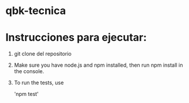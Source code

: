 # qbk-tecnica
# Instrucciones para ejecutar:


1. git clone <URL> del repositorio
2. Make sure you have node.js and npm installed, then run npm install in the console.
3. To run the tests, use

    'npm test'